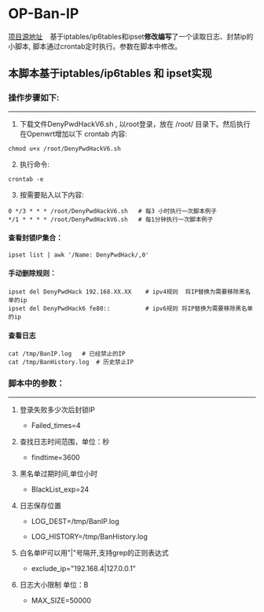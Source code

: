 # OP-Ban-IP
[项目源地址](https://github.com/vimers01/deny-ssh-password-attack)
&ensp; 基于iptables/ip6tables和ipset**修改编写**了一个读取日志、封禁ip的小脚本, 脚本通过crontab定时执行。参数在脚本中修改。
## 本脚本基于iptables/ip6tables 和 ipset实现
### 操作步骤如下:
***

1. 下载文件DenyPwdHackV6.sh , 以root登录，放在 /root/ 目录下。然后执行  在Openwrt增加以下 crontab 内容:
```
chmod u+x /root/DenyPwdHackV6.sh
```

2. 执行命令: 
```
crontab -e
```

3. 按需要贴入以下内容: 
```
0 */3 * * * /root/DenyPwdHackV6.sh   # 每3 小时执行一次脚本例子
*/1 * * * * /root/DenyPwdHackV6.sh   # 每1分钟执行一次脚本例子
```

#### 查看封锁IP集合：
```
ipset list | awk '/Name: DenyPwdHack/,0'
```
#### 手动删除规则：
```
ipset del DenyPwdHack 192.168.XX.XX    # ipv4规则  将IP替换为需要移除黑名单的ip
ipset del DenyPwdHack6 fe80::          # ipv6规则 将IP替换为需要移除黑名单的ip
```

#### 查看日志
```
cat /tmp/BanIP.log   # 已经禁止的IP
cat /tmp/BanHistory.log  # 历史禁止IP

```


### 脚本中的参数：
***

1. 登录失败多少次后封锁IP

   - Failed_times=4

2. 查找日志时间范围，单位：秒
   
   - findtime=3600

3. 黑名单过期时间,单位小时
 
   - BlackList_exp=24

4. 日志保存位置
 
   - LOG_DEST=/tmp/BanIP.log
   
   - LOG_HISTORY=/tmp/BanHistory.log

6. 白名单IP可以用"|"号隔开,支持grep的正则表达式
 
   - exclude_ip="192.168.4|127.0.0.1"

7. 日志大小限制 单位：B
   - MAX_SIZE=50000
